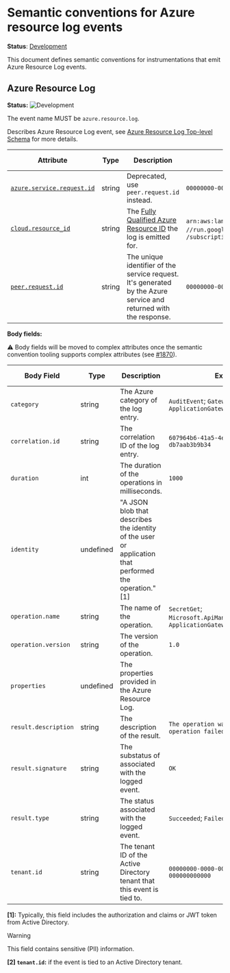 <!--- Hugo front matter used to generate the website version of this page:
linkTitle: Events
--->

# Semantic conventions for Azure resource log events

**Status**: [Development][DocumentStatus]

This document defines semantic conventions for instrumentations that emit Azure
Resource Log events.

## Azure Resource Log

<!-- semconv event.azure.resource.log -->
<!-- NOTE: THIS TEXT IS AUTOGENERATED. DO NOT EDIT BY HAND. -->
<!-- see templates/registry/markdown/snippet.md.j2 -->
<!-- prettier-ignore-start -->
<!-- markdownlint-capture -->
<!-- markdownlint-disable -->

**Status:** ![Development](https://img.shields.io/badge/-development-blue)

The event name MUST be `azure.resource.log`.

Describes Azure Resource Log event, see [Azure Resource Log Top-level Schema](https://learn.microsoft.com/azure/azure-monitor/essentials/resource-logs-schema#top-level-common-schema) for more details.

| Attribute  | Type | Description  | Examples  | [Requirement Level](https://opentelemetry.io/docs/specs/semconv/general/attribute-requirement-level/) | Stability |
|---|---|---|---|---|---|
| [`azure.service.request.id`](/docs/registry/attributes/azure.md) | string | Deprecated, use `peer.request.id` instead. | `00000000-0000-0000-0000-000000000000` | `Recommended` | ![Deprecated](https://img.shields.io/badge/-deprecated-red)<br>Replaced by `peer.request.id`. |
| [`cloud.resource_id`](/docs/registry/attributes/cloud.md) | string | The [Fully Qualified Azure Resource ID](https://learn.microsoft.com/rest/api/resources/resources/get-by-id) the log is emitted for. | `arn:aws:lambda:REGION:ACCOUNT_ID:function:my-function`; `//run.googleapis.com/projects/PROJECT_ID/locations/LOCATION_ID/services/SERVICE_ID`; `/subscriptions/<SUBSCRIPTION_GUID>/resourceGroups/<RG>/providers/Microsoft.Web/sites/<FUNCAPP>/functions/<FUNC>` | `Recommended` | ![Development](https://img.shields.io/badge/-development-blue) |
| [`peer.request.id`](/docs/registry/attributes/peer.md) | string | The unique identifier of the service request. It's generated by the Azure service and returned with the response. | `00000000-0000-0000-0000-000000000000` | `Recommended` | ![Development](https://img.shields.io/badge/-development-blue) |

**Body fields:**

:warning: Body fields will be moved to complex attributes once the
semantic convention tooling supports complex attributes
(see [#1870](https://github.com/open-telemetry/semantic-conventions/issues/1870)).

| Body Field  | Type | Description  | Examples  | [Requirement Level](https://opentelemetry.io/docs/specs/semconv/general/attribute-requirement-level/) | Stability |
|---|---|---|---|---|---|
| `category` | string | The Azure category of the log entry. | `AuditEvent`; `GatewayLogs`; `ApplicationGatewayAccessLog` | `Recommended` | ![Development](https://img.shields.io/badge/-development-blue) |
| `correlation.id` | string | The correlation ID of the log entry. | `607964b6-41a5-4e24-a5db-db7aab3b9b34` | `Recommended` | ![Development](https://img.shields.io/badge/-development-blue) |
| `duration` | int | The duration of the operations in milliseconds. | `1000` | `Recommended` | ![Development](https://img.shields.io/badge/-development-blue) |
| `identity` | undefined | "A JSON blob that describes the identity of the user or application that performed the operation." [1] |  | `Opt-In` | ![Development](https://img.shields.io/badge/-development-blue) |
| `operation.name` | string | The name of the operation. | `SecretGet`; `Microsoft.ApiManagement/GatewayLogs`; `ApplicationGatewayAccess` | `Recommended` | ![Development](https://img.shields.io/badge/-development-blue) |
| `operation.version` | string | The version of the operation. | `1.0` | `Recommended` | ![Development](https://img.shields.io/badge/-development-blue) |
| `properties` | undefined | The properties provided in the Azure Resource Log. |  | `Recommended` | ![Development](https://img.shields.io/badge/-development-blue) |
| `result.description` | string | The description of the result. | `The operation was successful`; `The operation failed` | `Recommended` | ![Development](https://img.shields.io/badge/-development-blue) |
| `result.signature` | string | The substatus of associated with the logged event. | `OK` | `Recommended` | ![Development](https://img.shields.io/badge/-development-blue) |
| `result.type` | string | The status associated with the logged event. | `Succeeded`; `Failed`; `Started` | `Recommended` | ![Development](https://img.shields.io/badge/-development-blue) |
| `tenant.id` | string | The tenant ID of the Active Directory tenant that this event is tied to. | `00000000-0000-0000-0000-000000000000` | `Conditionally Required` [2] | ![Development](https://img.shields.io/badge/-development-blue) |

**[1]:** Typically, this field includes the authorization and claims or JWT token from Active Directory.

> [!Warning]
> This field contains sensitive (PII) information.

**[2] `tenant.id`:** if the event is tied to an Active Directory tenant.

<!-- markdownlint-restore -->
<!-- prettier-ignore-end -->
<!-- END AUTOGENERATED TEXT -->
<!-- endsemconv -->

[DocumentStatus]: https://opentelemetry.io/docs/specs/otel/document-status
